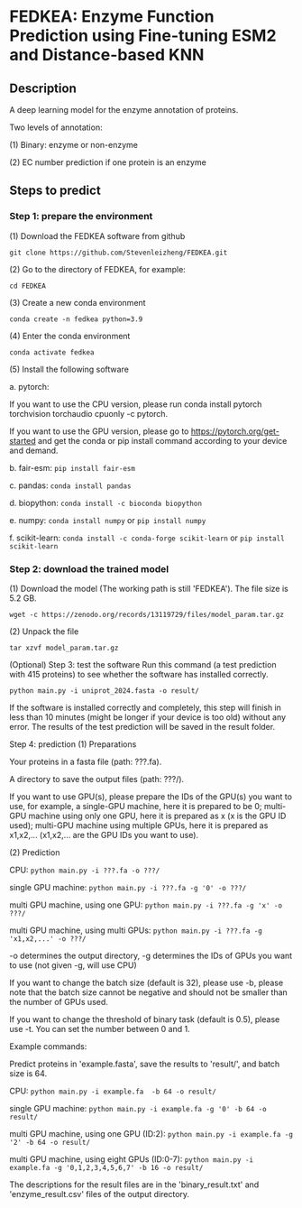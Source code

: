# FEDKEA: Enzyme Function Prediction using Fine-tuning ESM2 and Distance-based KNN
## Description
A deep learning model for the enzyme annotation of proteins.

Two levels of annotation:

(1) Binary: enzyme or non-enzyme

(2) EC number prediction if one protein is an enzyme

## Steps to predict
### Step 1: prepare the environment
(1) Download the FEDKEA software from github

``git clone https://github.com/Stevenleizheng/FEDKEA.git``

(2) Go to the directory of FEDKEA, for example:

``cd FEDKEA`` 

(3) Create a new conda environment

``conda create -n fedkea python=3.9``

(4) Enter the conda environment

``conda activate fedkea``

(5) Install the following software

a. pytorch:

If you want to use the CPU version, please run conda install pytorch torchvision torchaudio cpuonly -c pytorch.

If you want to use the GPU version, please go to https://pytorch.org/get-started and get the conda or pip install command according to your device and demand.

b. fair-esm: ``pip install fair-esm``

c. pandas: ``conda install pandas``

d. biopython: ``conda install -c bioconda biopython``

e. numpy: ``conda install numpy`` or ``pip install numpy``

f. scikit-learn: ``conda install -c conda-forge scikit-learn`` or ``pip install scikit-learn``

### Step 2: download the trained model
(1) Download the model (The working path is still 'FEDKEA'). The file size is 5.2 GB.

``wget -c https://zenodo.org/records/13119729/files/model_param.tar.gz``

(2) Unpack the file

``tar xzvf model_param.tar.gz``

(Optional) Step 3: test the software
Run this command (a test prediction with 415 proteins) to see whether the software has installed correctly.

``python main.py -i uniprot_2024.fasta -o result/``

If the software is installed correctly and completely, this step will finish in less than 10 minutes (might be longer if your device is too old) without any error. The results of the test prediction will be saved in the result folder.

Step 4: prediction
(1) Preparations

Your proteins in a fasta file (path: ???.fa).

A directory to save the output files (path: ???/).

If you want to use GPU(s), please prepare the IDs of the GPU(s) you want to use, for example, a single-GPU machine, here it is prepared to be 0; multi-GPU machine using only one GPU, here it is prepared as x (x is the GPU ID used); multi-GPU machine using multiple GPUs, here it is prepared as x1,x2,... (x1,x2,... are the GPU IDs you want to use).

(2) Prediction

CPU: ``python main.py -i ???.fa -o ???/``

single GPU machine: ``python main.py -i ???.fa -g '0' -o ???/``

multi GPU machine, using one GPU: ``python main.py -i ???.fa -g 'x' -o ???/``

multi GPU machine, using multi GPUs: ``python main.py -i ???.fa -g 'x1,x2,...' -o ???/``

-o determines the output directory, -g determines the IDs of GPUs you want to use (not given -g, will use CPU)

If you want to change the batch size (default is 32), please use -b, please note that the batch size cannot be negative and should not be smaller than the number of GPUs used.

If you want to change the threshold of binary task (default is 0.5), please use -t. You can set the number between 0 and 1.

Example commands:

Predict proteins in 'example.fasta', save the results to 'result/', and batch size is 64.

CPU: ``python main.py -i example.fa  -b 64 -o result/``

single GPU machine: ``python main.py -i example.fa -g '0' -b 64 -o result/``

multi GPU machine, using one GPU (ID:2): ``python main.py -i example.fa -g '2' -b 64 -o result/`` 

multi GPU machine, using eight GPUs (ID:0-7): ``python main.py -i example.fa -g '0,1,2,3,4,5,6,7' -b 16 -o result/`` 

The descriptions for the result files are in the 'binary_result.txt' and 'enzyme_result.csv' files of the output directory.
